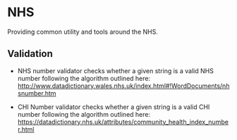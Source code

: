# NHS

Providing common utility and tools around the NHS.


## Validation

- NHS number validator checks whether a given string is a valid NHS number following the algorithm outlined here: http://www.datadictionary.wales.nhs.uk/index.html#!WordDocuments/nhsnumber.htm
  
- CHI Number validator checks whether a given string is a valid CHI number following the algorithm outlined here: https://datadictionary.nhs.uk/attributes/community_health_index_number.html